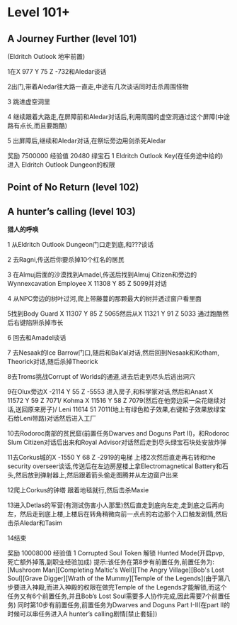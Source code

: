 
# Level 101+

## A Journey Further (level 101)
(Eldritch Outlook 地牢前置)

1在X 977 Y 75 Z -732和Aledar谈话

2出门,带着Aledar往大路一直走,中途有几次谈话同时击杀周围怪物

3 跳进虚空洞里

4 继续跟着大路走,在屏障前和Aledar对话后,利用周围的虚空洞通过这个屏障(中途路有点长,而且要跑酷)

5 出屏障后,继续和Aledar对话,在祭坛旁边用剑杀死Aledar

奖励
7500000 经验值
20480 绿宝石
1 Eldritch Outlook Key(在任务途中给的)
进入 Eldritch Outlook Dungeon的权限

## Point of No Return (level 102)

## A hunter’s calling (level 103)
**猎人的呼唤**

1 从Eldritch Outlook Dungeon门口走到底,和???谈话

2 去Ragni,传送后你要杀掉10个红名的居民

3 在Almuj后面的沙漠找到Amadel,传送后找到Almuj Citizen和旁边的Wynnexcavation Employee X 11308 Y 85 Z 5099并对话

4 从NPC旁边的树叶过河,爬上带藤蔓的那颗最大的树并透过窗户看里面

5找到Body Guard X 11307 Y 85 Z 5065然后从X 11321 Y 91 Z 5033 通过跑酷然后右键陷阱杀掉市长

6 回去和Amadel谈话

7 去Nesaak的Ice Barrow门口,随后和Bak’al对话,然后回到Nesaak和Kotham, Theorick对话,随后杀掉Theorick

8去Troms挑战Corrupt of Worlds的通道,进去后走到尽头后逃出洞穴

9在Olux旁边X -2114 Y 55 Z -5553 进入房子,和科学家对话,然后和Anast X 11572 Y 59 Z 7071/  Kohma X 11516 Y 58 Z 7079(然后在他旁边采一朵花继续对话,送回原来房子)/ Leni 11614 51 7011(地上有绿色粒子效果,右键粒子效果放绿宝石给Leni带路)对话然后进入工厂

10去Rodoroc南部的贫民窟(前置任务Dwarves and Doguns Part II)，和Rodoroc Slum Citizen对话后出来和Royal Advisor对话然后走到尽头绿宝石块处安放炸弹

11去Corkus城的X -1550 Y 68 Z -2919的电梯 上楼2次然后直走再右转和the security overseer谈话,传送后在左边房屋楼上拿Electromagnetical Battery和石头,然后放到弹射器上,然后跟着箭头偷走图腾并从左边窗户出来

12爬上Corkus的钟塔 跟着地毯就行,然后击杀Maxie

13进入Detlas的军营(有测试伤害小人那里)然后直走到底向左走,走到底之后再向左，然后走到底上楼,上楼后在转角稍微向前一点点的右边那个入口触发剧情,然后击杀Aledar和Tasim

14结束


奖励
10008000 经验值
1 Corrupted Soul Token
解锁 Hunted Mode(开启pvp,死亡额外掉落,副职业经验加成)
提示:该任务在第8步有前置任务,前置任务为: [Mushroom Man][Completing Maltic's Well][The Angry Village][Bob's Lost Soul][Grave Digger][Wrath of the Mummy][Temple of the Legends](由于第八步要进入神殿,而进入神殿的权限在做完Temple of the Legends才能解锁,而这个任务又有6个前置任务,并且Bob’s Lost Soul需要多人协作完成,因此需要7个前置任务)
同时第10步有前置任务,前置任务为Dwarves and Doguns Part I-II(在part II的时候可以串任务进入A hunter’s calling剧情[禁止套娃])

